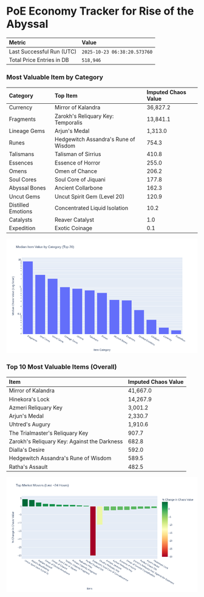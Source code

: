 # PoE Economy Tracker for Rise of the Abyssal

<!-- START_MAINTENANCE -->
| Metric | Value |
|:---|:---|
| Last Successful Run (UTC) | `2025-10-23 06:38:20.573760` |
| Total Price Entries in DB | `518,946` |

<!-- END_MAINTENANCE -->

<!-- START_DATAFRAME_DEBUG -->
<!-- END_DATAFRAME_DEBUG -->

<!-- START_CATEGORY_ANALYSIS -->
### Most Valuable Item by Category
| Category | Top Item | Imputed Chaos Value |
| :--- | :--- | :--- |
| Currency | Mirror of Kalandra | 36,827.2 |
| Fragments | Zarokh's Reliquary Key: Temporalis | 13,841.1 |
| Lineage Gems | Arjun's Medal | 1,313.0 |
| Runes | Hedgewitch Assandra's Rune of Wisdom | 754.3 |
| Talismans | Talisman of Sirrius | 410.8 |
| Essences | Essence of Horror | 255.0 |
| Omens | Omen of Chance | 206.2 |
| Soul Cores | Soul Core of Jiquani | 177.8 |
| Abyssal Bones | Ancient Collarbone | 162.3 |
| Uncut Gems | Uncut Spirit Gem (Level 20) | 120.9 |
| Distilled Emotions | Concentrated Liquid Isolation | 10.2 |
| Catalysts | Reaver Catalyst | 1.0 |
| Expedition | Exotic Coinage | 0.1 |


![Category Analysis Chart](charts/category_analysis.png)
<!-- END_ANALYSIS -->

<!-- START_ANALYSIS -->
### Top 10 Most Valuable Items (Overall)
| Item | Imputed Chaos Value |
| :--- | :--- |
| Mirror of Kalandra | 41,667.0 |
| Hinekora's Lock | 14,267.9 |
| Azmeri Reliquary Key | 3,001.2 |
| Arjun's Medal | 2,330.7 |
| Uhtred's Augury | 1,910.6 |
| The Trialmaster's Reliquary Key | 907.7 |
| Zarokh's Reliquary Key: Against the Darkness | 682.8 |
| Dialla's Desire | 592.0 |
| Hedgewitch Assandra's Rune of Wisdom | 589.5 |
| Ratha's Assault | 482.5 |


![Market Movers Chart](charts/market_movers.png)
<!-- END_ANALYSIS -->
